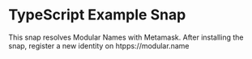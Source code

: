 # TypeScript Example Snap

This snap resolves Modular Names with Metamask. After installing the snap, register a new identity on htpps://modular.name 